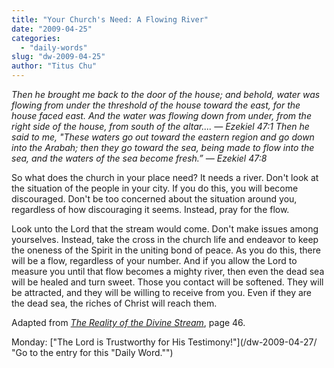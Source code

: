 ```yaml
---
title: "Your Church's Need: A Flowing River"
date: "2009-04-25"
categories: 
  - "daily-words"
slug: "dw-2009-04-25"
author: "Titus Chu"
---
```


_Then he brought me back to the door of the house; and behold, water was flowing from under the threshold of the house toward the east, for the house faced east. And the water was flowing down from under, from the right side of the house, from south of the altar...._ _— Ezekiel 47:1_ _Then he said to me, "These waters go out toward the eastern region and go down into the Arabah; then they go toward the sea, being made to flow into the sea, and the waters of the sea become fresh.” — Ezekiel 47:8_

So what does the church in your place need? It needs a river. Don't look at the situation of the people in your city. If you do this, you will become discouraged. Don't be too concerned about the situation around you, regardless of how discouraging it seems. Instead, pray for the flow.

Look unto the Lord that the stream would come. Don't make issues among yourselves. Instead, take the cross in the church life and endeavor to keep the oneness of the Spirit in the uniting bond of peace. As you do this, there will be a flow, regardless of your number. And if you allow the Lord to measure you until that flow becomes a mighty river, then even the dead sea will be healed and turn sweet. Those you contact will be softened. They will be attracted, and they will be willing to receive from you. Even if they are the dead sea, the riches of Christ will reach them.

Adapted from _[The Reality of the Divine Stream](/book-reality-of-the-divine-stream/ "Go to the entry for this book")_, page 46.

Monday: ["The Lord is Trustworthy for His Testimony!"](/dw-2009-04-27/ "Go to the entry for this "Daily Word."")
